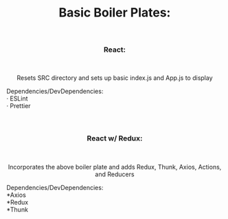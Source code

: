 <h1 align="center">Basic Boiler Plates:</h1>
<br />
<h3 align="center">React:</h3>
  <br />
  <p align="center">
  Resets SRC directory and sets up basic index.js and App.js to display
  </p>
<p align="left">
  Dependencies/DevDependencies:
  <br />
  · ESLint
  <br />
  · Prettier
  <br />
<br />
<br />
</p>

<h3 align="center">React w/ Redux:</h3>
  <br />
  <p align="center">
  Incorporates the above boiler plate and adds Redux, Thunk, Axios, Actions, and Reducers
  </p>
<p align="left">
  Dependencies/DevDependencies:
  <br />
  *Axios
  <br />
  *Redux
  <br />
  *Thunk
  <br />
  <br />
  <br />
</p>